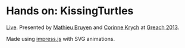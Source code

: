 # Hands on: KissingTurtles

[Live](http://mathbruyen.github.com/kissingturtles-handson/). Presented by [Mathieu Bruyen](https://github.com/mathbruyen) and [Corinne Krych](https://github.com/corinnekrych) at [Greach 2013](http://greach.es/).

Made using [impress.js](http://bartaz.github.com/impress.js/) with SVG animations.